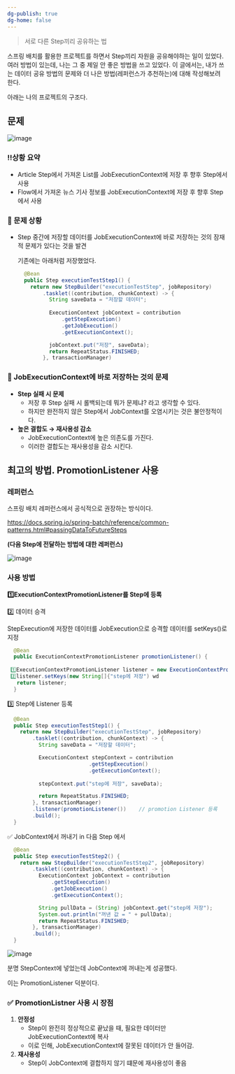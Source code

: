 ```yaml
---
dg-publish: true
dg-home: false
---
```




> 서로 다른 Step끼리 공유하는 법

스프링 배치를 활용한 프로젝트를 하면서 Step끼리 자원을 공유해야하는 일이 있었다.
여러 방법이 있는데, 나는 그 중 제일 안 좋은 방법을 쓰고 있었다.
이 글에서는, 내가 쓰는 데이터 공유 방법의 문제와 더 나은 방법(레퍼런스가 추천하는)에 대해 작성해보려 한다.

아래는 나의 프로젝트의 구조다.

## 문제
![image](https://github.com/user-attachments/assets/8724b284-007c-4e0e-8f8a-655eca7109aa)

### ‼️**상황 요약**

- Article Step에서 가져온 List<Interest>를 JobExecutionContext에 저장 후 향후 Step에서 사용
- Flow에서 가져온 뉴스 기사 정보를 JobExecutionContext에 저장 후 향후 Step에서 사용

### **💢 문제 상황**

- Step 중간에 저장할 데이터를 JobExecutionContext에 바로 저장하는 것의 잠재적 문제가 있다는 것을 발견
    
    기존에는 아래처럼 저장했었다.
    
    ```java
      @Bean
      public Step executionTestStep1() {
        return new StepBuilder("executionTestStep", jobRepository)
            .tasklet((contribution, chunkContext) -> {
              String saveData = "저장할 데이터";
              
              ExecutionContext jobContext = contribution
                  .getStepExecution()
                  .getJobExecution()
                  .getExecutionContext();
    
              jobContext.put("저장", saveData);
              return RepeatStatus.FINISHED;
            }, transactionManager)
    ```
    

### 🚨 JobExecutionContext에 바로 저장하는 것의 문제

- **Step 실패 시 문제**
    - 저장 후 Step 실패 시 롤백되는데 뭐가 문제냐? 라고 생각할 수 있다.
    - 하지만 완전하지 않은 Step에서 JobContext를 오염시키는 것은 불안정적이다.
- **높은 결합도 → 재사용성 감소**
    - JobExecutionContext에 높은 의존도를 가진다.
    - 이러한 결합도는 재사용성을 감소 시킨다.

## 최고의 방법. PromotionListener 사용

### 레퍼런스

스프링 배치 레퍼런스에서 공식적으로 권장하는 방식이다. 

https://docs.spring.io/spring-batch/reference/common-patterns.html#passingDataToFutureSteps

**(다음 Step에 전달하는 방법에 대한 레퍼런스)**

![image](https://github.com/user-attachments/assets/557804ce-cf6d-407b-92f7-4edcf0f6bc82)


### 사용 방법

**1️⃣ExecutionContextPromotionListener를 Step에 등록**

2️⃣ 데이터 승격 

StepExecution에 저장한 데이터를 JobExecution으로 승격할 데이터를 setKeys()로 지정

```java
  @Bean
  public ExecutionContextPromotionListener promotionListener() {
				 
 1️⃣ExecutionContextPromotionListener listener = new ExecutionContextPromotionListener();
 2️⃣listener.setKeys(new String[]{"step에 저장") wd
   return listener;
  }
```

3️⃣ Step에  Listener 등록 

```java
  @Bean
  public Step executionTestStep1() {
    return new StepBuilder("executionTestStep", jobRepository)
        .tasklet((contribution, chunkContext) -> {
          String saveData = "저장할 데이터";

          ExecutionContext stepContext = contribution
				          .getStepExecution()
				          .getExecutionContext();
				          
          stepContext.put("step에 저장", saveData);

          return RepeatStatus.FINISHED;
        }, transactionManager)
        .listener(promotionListener())    // promotion Listener 등록 
        .build();
  }
```

✅ JobContext에서 꺼내기 in 다음 Step 에서 

```java
  @Bean
  public Step executionTestStep2() {
    return new StepBuilder("executionTestStep2", jobRepository)
        .tasklet((contribution, chunkContext) -> {
          ExecutionContext jobContext = contribution
              .getStepExecution()
              .getJobExecution()
              .getExecutionContext();

          String pullData = (String) jobContext.get("step에 저장");
          System.out.println("꺼낸 값 = " + pullData);
          return RepeatStatus.FINISHED;
        }, transactionManager)
        .build();
  }
```

![image](https://github.com/user-attachments/assets/a3bdf2fb-40ee-4716-a5f7-645af28f3faf)


분명 StepContext에 넣었는데 JobContext에 꺼내는게 성공했다. 

이는 PromotionListener 덕분이다.

### **✅ PromotionListner 사용 시 장점**

1. **안정성** 
    - Step이 완전히 정상적으로 끝났을 때, 필요한 데이터만 JobExecutionContext에 복사
    - 이로 인해, JobExecutionContext에 잘못된 데이터가 안 들어감.
2. **재사용성**
    - Step이 JobContext에 결합하지 않기 떄문에 재사용성이 좋음
